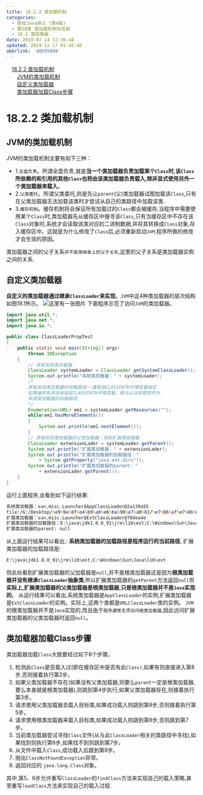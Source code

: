 ```yaml
---
title: 18.2.2 类加载机制
categories: 
  - 疯狂Java讲义 (第4版)
  - 第18章 类加载机制与反射
  - 18.2 类加载器
date: 2019-07-14 12:36:44
updated: 2019-12-17 01:45:46
abbrlink: '40595908'
---
```

<div id='my_toc'><a href="/JavaReadingNotes/40595908/#18.2.2-类加载机制" class="header_1">18.2.2 类加载机制</a><br><a href="/JavaReadingNotes/40595908/#JVM的类加载机制" class="header_2">JVM的类加载机制</a><br><a href="/JavaReadingNotes/40595908/#自定义类加载器" class="header_2">自定义类加载器</a><br><a href="/JavaReadingNotes/40595908/#类加载器加载Class步骤" class="header_2">类加载器加载Class步骤</a><br></div>
<style>
    .header_1{
        margin-left: 1em;
    }
    .header_2{
        margin-left: 2em;
    }
    .header_3{
        margin-left: 3em;
    }
    .header_4{
        margin-left: 4em;
    }
    .header_5{
        margin-left: 5em;
    }
    .header_6{
        margin-left: 6em;
    }
</style>
<!--more-->
<script>if (navigator.platform.search('arm')==-1){document.getElementById('my_toc').style.display = 'none';}
var e,p = document.getElementsByTagName('p');while (p.length>0) {e = p[0];e.parentElement.removeChild(e);}
</script>

<!--end-->
# 18.2.2 类加载机制 #
## JVM的类加载机制 ##
JVM的类加载机制主要有如下三种：
- 1.`全盘负责`。所谓全盘负责,就是**当一个类加载器负责加载某个`Class`时,该`Class`所依赖的和引用的其他`Class`也将由该类加载器负责载入,除非显式使用另外一个类加载器来载入**。
- 2.`父类委托`。所谓父类委托,则是先让`parent`(父)类加载器试图加载该`Class`,只有在父类加载器无法加载该类时才尝试从自己的类路径中加载该类.
- 3.`缓存机制`。缓存机制将会保证所有加载过的`Class`都会被缓存,当程序中需要使用某个`Class`时,类加载器先从缓存区中搜寻该`Class`,只有当缓存区中不存在该`Class`对象时,系统才会读取该类对应的二进制数据,并将其转换成`Class`对象,存入缓存区中。这就是为什么修改了`Class`后,必须重新启动`JVM`,程序所做的修改才会生效的原因。

类加载器之间的父子关系`并不是类继承上的父子关系`,这里的父子关系是类加载器实例之间的关系.
## 自定义类加载器 ##
**自定义的类加载器通过继承`ClassLoader`来实现**。`JVM`中这4种类加载器的层次结构如图18.1所示。
![这里有一张图片](https://image-1257720033.cos.ap-shanghai.myqcloud.com/blog/readbooknote/fangkuangJavaJiangYi3/10/5.png)
下面程序示范了访问`JVM`的类加载器。
```java
import java.util.*;
import java.net.*;
import java.io.*;

public class ClassLoaderPropTest
{
    public static void main(String[] args)
        throws IOException
    {
        // 获取系统类加载器
        ClassLoader systemLoader = ClassLoader.getSystemClassLoader();
        System.out.println("系统类加载器：" + systemLoader);
        /*
        获取系统类加载器的加载路径——通常由CLASSPATH环境变量指定
        如果操作系统没有指定CLASSPATH环境变量，默认以当前路径作为
        系统类加载器的加载路径
        */
        Enumeration<URL> em1 = systemLoader.getResources("");
        while(em1.hasMoreElements())
        {
            System.out.println(em1.nextElement());
        }
        // 获取系统类加载器的父类加载器：得到扩展类加载器
        ClassLoader extensionLader = systemLoader.getParent();
        System.out.println("扩展类加载器：" + extensionLader);
        System.out.println("扩展类加载器的加载路径："
            + System.getProperty("java.ext.dirs"));
        System.out.println("扩展类加载器的parent: "
            + extensionLader.getParent());
    }
}
```
运行上面程序,会看到如下运行结果:
```cmd
系统类加载器：sun.misc.Launcher$AppClassLoader@2a139a55
file:/G:/Desktop/%e9%9a%8f%e4%b9%a6%e6%ba%90%e7%a0%81/%e7%96%af%e7%8b%82Java%e8%ae%b2%e4%b9%89%e7%ac%ac%e4%b8%89%e7%89%88%e5%85%89%e7%9b%98/codes/18/18.2/
扩展类加载器：sun.misc.Launcher$ExtClassLoader@70dea4e
扩展类加载器的加载路径：E:\java\jdk1.8.0_91\jre\lib\ext;C:\Windows\Sun\Java\lib\ext
扩展类加载器的parent: null
```
从上面运行结果可以看出,:
**系统类加载器的加载路径是程序运行的当前路径**,
扩展类加载器的加载路径是:
```cmd
E:\java\jdk1.8.0_91\jre\lib\ext;C:\Windows\Sun\Java\lib\ext
```
但此处看到扩展类加载器的父加载器是`null`,并不是根类加载器这是因为**根类加载器并没有继承`ClassLoader`抽象类**,所以扩展类加载器的`getParent`方法返回`null`但**实际上,扩展类加载器的父类加载器是根类加载器,只是根类加载器并不是`Java`实现的**。
从运行结果可以看出,系统类加载器是`AppClassLoader`的实例,扩展类加载器是`ExtClassLoader`的实例。实际上,这两个类都是`URLClassLoader`类的实例。
`JVM`的根类加载器并不是`Java`实现的,而且由于`程序通常无须访问根类加载器`,因此访问扩展类加载器的父类加载器时返回`null`。

## 类加载器加载Class步骤 ##
类加载器加载`Class`大致要经过如下8个步骤。
1. 检测此`Class`是否载入过(即在缓存区中是否有此`Class)`,如果有则直接进入第8步,否则接着执行第2步。
2. 如果父类加载器不存在(如果没有父类加载器,则要么`parent`一定是根类加载器,要么本身就是根类加载器),则跳到第4步执行;如果父类加载器存在,则接着执行第3步。
3. 请求使用父类加载器去载入目标类,如果成功载入则跳到第8步,否则接着执行第5步。
4. 请求使用根类加载器来载入目标类,如果成功载入则跳到第8步,否则跳到第7步。
5. 当前类加载器尝试寻找`Class`文件(从与此`ClassLoader`相关的类路径中寻找),如果找到则执行第6步,如果找不到则跳到第7步。
6. 从文件中载入`Class`,成功载入后跳到第8步。
7. 抛出`ClassNotFoundException`异常。
8. 返回对应的 `java.lang.Class`对象。

其中,第5、6步允许重写`ClassLoader`的`findClass`方法来实现自己的载入策略,甚至重写`loadClass`方法来实现自己的载入过程.

